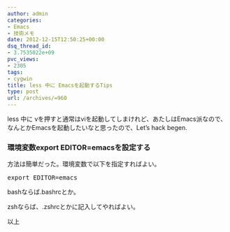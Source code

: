 ```yaml
---
author: admin
categories:
- Emacs
- 技術メモ
date: 2012-12-15T12:50:25+00:00
dsq_thread_id:
- 3.7535022e+09
pvc_views:
- 2305
tags:
- cygwin
title: less 中に Emacsを起動するTips
type: post
url: /archives/=960
---
```


less 中に vを押すと通常はviを起動してしまけれど、あたしはEmacs派なので、   
なんとかEmacsを起動したいなと思ったので、Let&#8217;s hack begen.

### 環境変数export EDITOR=emacsを設定する

方法は簡単だった。環境変数で以下を指定すればよい。

<div style="padding-bottom: 0px; margin: 0px; padding-left: 0px; padding-right: 0px; display: inline; float: none; padding-top: 0px" id="scid:812469c5-0cb0-4c63-8c15-c81123a09de7:1a59cc6c-06b9-4286-af0f-a133b31063b3" class="wlWriterEditableSmartContent">
  <pre name="code" class="c">export EDITOR=emacs</pre>
</div>

bashならば.bashrcとか。
    
  
zshならば、.zshrcとかに記入してやればよい。

以上
